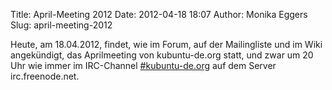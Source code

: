 Title: April-Meeting 2012
Date: 2012-04-18 18:07
Author: Monika Eggers
Slug: april-meeting-2012

Heute, am 18.04.2012, findet, wie im Forum, auf der Mailingliste und im
Wiki angekündigt, das Aprilmeeting von kubuntu-de.org statt, und zwar um
20 Uhr wie immer im IRC-Channel
[\#kubuntu-de.org](irc://irc.freenode.net:8001/kubuntu-de.org) auf dem
Server irc.freenode.net.

</p>

